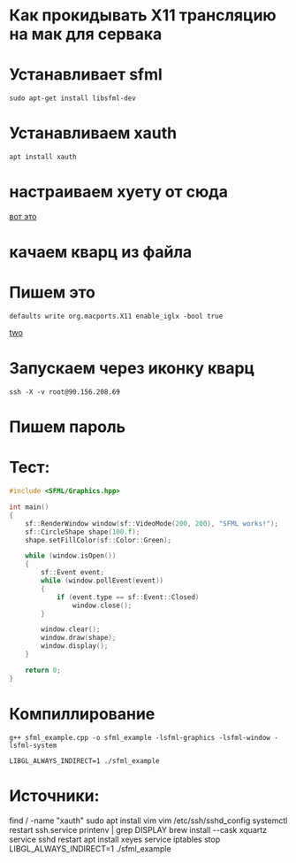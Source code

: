 # Как прокидывать X11 трансляцию на мак для сервака

# Устанавливает sfml
`sudo apt-get install libsfml-dev`
# Устанавливаем xauth
`apt install xauth`
# настраиваем хуету от сюда
[вот это](https://www.businessnewsdaily.com/11035-how-to-use-x11-forwarding.html)

# качаем кварц из файла

# Пишем это
`defaults write org.macports.X11 enable_iglx -bool true`

[two](https://unix.stackexchange.com/questions/429760/opengl-rendering-with-x11-forwarding)

# Запускаем через иконку кварц
`ssh -X -v root@90.156.208.69`
# Пишем пароль

# Тест:
```C++
#include <SFML/Graphics.hpp>

int main()
{
    sf::RenderWindow window(sf::VideoMode(200, 200), "SFML works!");
    sf::CircleShape shape(100.f);
    shape.setFillColor(sf::Color::Green);

    while (window.isOpen())
    {
        sf::Event event;
        while (window.pollEvent(event))
        {
            if (event.type == sf::Event::Closed)
                window.close();
        }

        window.clear();
        window.draw(shape);
        window.display();
    }

    return 0;
}
```

# Компиллирование
```g++ sfml_example.cpp -o sfml_example -lsfml-graphics -lsfml-window -lsfml-system```

`LIBGL_ALWAYS_INDIRECT=1 ./sfml_example`
# Источники:

find / -name "xauth"
 sudo apt install vim
 vim /etc/ssh/sshd_config
 systemctl restart ssh.service
 printenv | grep DISPLAY
 brew install --cask xquartz
 service sshd restart
 apt install xeyes
 service iptables stop
 LIBGL_ALWAYS_INDIRECT=1 ./sfml_example
